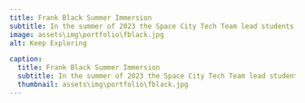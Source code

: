 ```yaml
---
title: Frank Black Summer Immersion
subtitle: In the summer of 2023 the Space City Tech Team lead students virtually from Frank Black Middle School. All programming was done in Java, students left knowing the basics of java programming. Students create multiple projects with mentors on Replit over a two week period.
image: assets\img\portfolio\fblack.jpg
alt: Keep Exploring

caption:
  title: Frank Black Summer Immersion
  subtitle: In the summer of 2023 the Space City Tech Team lead students virtually from Frank Black Middle School. 
  thumbnail: assets\img\portfolio\fblack.jpg
---
```



